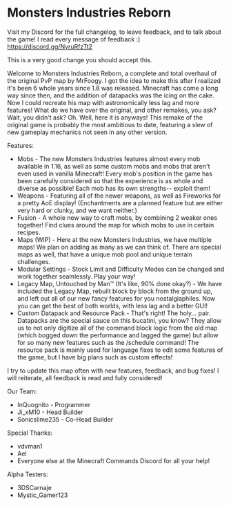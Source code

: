 # Monsters Industries Reborn
Visit my Discord for the full changelog, to leave feedback, and to talk about the game! I read every message of feedback :)
https://discord.gg/NyruRfzTt2

This is a very good change you should accept this.

Welcome to Monsters Industries Reborn, a complete and total overhaul of the original PvP map by MrFoogy. I got the idea to make this after I realized it's been 6 whole years since 1.8 was released. Minecraft has come a long way since then, and the addition of datapacks was the icing on the cake. Now I could recreate his map with astronomically less lag and more features! What do we have over the original, and other remakes, you ask? Wait, you didn't ask? Oh. Well, here it is anyways! This remake of the original game is probably the most ambitious to date, featuring a slew of new gameplay mechanics not seen in any other version.

Features:
- Mobs - The new Monsters Industries features almost every mob available in 1.16, as well as some custom mobs and mobs that aren't even used in vanilla Minecraft! Every mob's position in the game has been carefully considered so that the experience is as whole and diverse as possible! Each mob has its own strengths-- exploit them!
- Weapons - Featuring all of the newer weapons, as well as Fireworks for a pretty AoE display! (Enchantments are a planned feature but are either very hard or clunky, and we want neither.)
- Fusion - A whole new way to craft mobs, by combining 2 weaker ones together! Find clues around the map for which mobs to use in certain recipes.
- Maps (WIP) - Here at the new Monsters Industries, we have multiple maps! We plan on adding as many as we can think of. There are special maps as well, that have a unique mob pool and unique terrain challenges.
- Modular Settings - Stock Limit and Difficulty Modes can be changed and work together seamlessly. Play your way!
- Legacy Map, Untouched by Man‎™ (It's like, 90% done okay?) - We have included the Legacy Map, rebuilt block by block from the ground up, and left out all of our new fancy features for you nostalgiaphiles. Now you can get the best of both worlds, with less lag and a better GUI!
- Custom Datapack and Resource Pack - That's right! The holy... pair. Datapacks are the special sauce on this bucatini, you know? They allow us to not only digitize all of the command block logic from the old map (which bogged down the performance and lagged the game) but allow for so many new features such as the /schedule command! The resource pack is mainly used for language fixes to edit some features of the game, but I have big plans such as custom effects!

I try to update this map often with new features, feedback, and bug fixes! I will reiterate, all feedback is read and fully considered!

Our Team:
- InQuognito - Programmer
- Ji_xM10 - Head Builder
- Sonicslime235 - Co-Head Builder

Special Thanks:
- vdvman1
- Ael
- Everyone else at the Minecraft Commands Discord for all your help!

Alpha Testers:
- 3DSCarnaje
- Mystic_Gamer123

